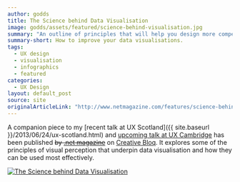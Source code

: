 ```yaml
---
author: godds
title: The Science behind Data Visualisation
image: godds/assets/featured/science-behind-visualisation.jpg
summary: "An outline of principles that will help you design more compelling data visualisations, from the respective strengths of various means for visually encoding values to the most appropriate patterns for conveying relationships."
summary-short: How to improve your data visualisations.
tags:
  - UX design
  - visualisation
  - infographics
  - featured
categories:
  - UX Design
layout: default_post
source: site
originalArticleLink: "http://www.netmagazine.com/features/science-behind-data-visualisation"
---
```

A companion piece to my [recent talk at UX Scotland]({{ site.baseurl }}/2013/06/24/ux-scotland.html) and [upcoming talk at UX Cambridge](http://uxcambridge.net/uxc2013/sessions/index.php?session=4) has been published <del>by [.net magazine](http://www.creativebloq.com/net-magazine)</del> on [Creative Bloq](http://www.creativebloq.com/design/science-behind-data-visualisation-8135496).  It explores some of the principles of visual perception that underpin data visualisation and how they can be used most effectively.

<a href="http://www.creativebloq.com/design/science-behind-data-visualisation-8135496"><img src="{{ site.baseurl }}/godds/assets/visual_process.jpg" alt="The Science behind Data Visualisation" class="aligncenter" /></a>
